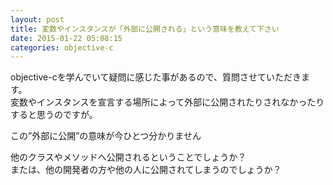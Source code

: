 ```yaml
---
layout: post
title: 変数やインスタンスが「外部に公開される」という意味を教えて下さい
date: 2015-01-22 05:08:15
categories: objective-c
---
```

<!-- {% raw %} -->
<p>objective-cを学んでいて疑問に感じた事があるので、質問させていただきます。<br>
変数やインスタンスを宣言する場所によって外部に公開されたりされなかったりすると思うのですが。</p>

<p>この”外部に公開”の意味が今ひとつ分かりません</p>

<p>他のクラスやメソッドへ公開されるということでしょうか？<br>
または、他の開発者の方や他の人に公開されてしまうのでしょうか？</p>
<!-- {% endraw %} -->
